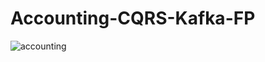 # Accounting-CQRS-Kafka-FP
![accounting](https://user-images.githubusercontent.com/50134408/152599068-70d1be5a-1068-4d93-9b20-faea4a2db723.jpg)
